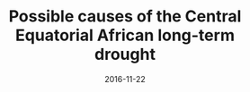 ---
title: "Possible causes of the Central Equatorial African long-term drought"
collection: publications
category: journal        # <= use 'journal' for journals
permalink: /publications/2016-11-22-ERL-YJ
date: 2016-11-22
venue: "Environmental Research Letters"
authors: "Hua, W., Zhou, L., Chen, H., Nicholson, S. E., Raghavendra, A., & Jiang, Y."
paperurl: "https://iopscience.iop.org/article/10.1088/1748-9326/11/12/124002/meta"
doi: "10.1088/1748-9326/11/12/124002"
excerpt: "We attributed longterm rainfall decreases in Central Africato tropical SSTs dynamics and shifts in large-scale circulations."
citation: "Hua, W.*, Zhou, L., Chen, H., Nicholson, S. E., Raghavendra, A., & Jiang, Y. (2016). Possible causes of the Central Equatorial African long-term drought. Environmental Research Letters, 11(12), 124002."
---